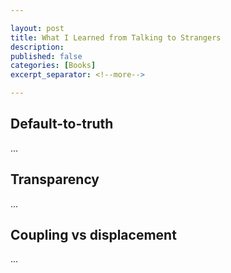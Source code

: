 ```yaml
---

layout: post
title: What I Learned from Talking to Strangers
description: 
published: false
categories: [Books]
excerpt_separator: <!--more-->

---
```



## Default-to-truth

...

## Transparency

...

## Coupling vs displacement

...
